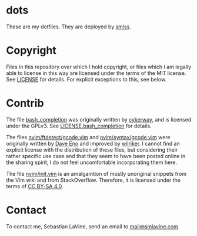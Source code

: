 # dots

These are my dotfiles. They are deployed by
[smlss](https://git.smlavine.com/smlss).


# Copyright

Files in this repository over which I hold copyright, or files which I am
legally able to license in this way are licensed under the terms of the MIT
license. See
[LICENSE](https://git.smlavine.com/?p=smlss/dots;a=blob;f=LICENSE;hb=HEAD) for
details. For explicit exceptions to this, see below.


# Contrib

The file
[bash\_completion](https://git.smlavine.com/?p=smlss/dots;a=blob;f=bash_completion;hb=HEAD)
was originally written by [cykerway](https://github.com/cykerway), and is
licensed under the GPLv3. See
[LICENSE.bash\_completion](https://git.smlavine.com/?p=smlss/dots;a=blob;f=LICENSE.bash_completion;hb=HEAD)
for details.

The files
[nvim/ftdetect/gcode.vim](https://git.smlavine.com/?p=smlss/dots;a=blob;f=nvim/ftdetect/gcode.vim;hb=HEAD)
and
[nvim/syntax/gcode.vim](https://git.smlavine.com/?p=smlss/dots;a=blob;f=nvim/syntax/gcode.vim;hb=HEAD)
were originally written by
[Dave Eno](https://www.vim.org/scripts/script.php?script_id=4910) and
improved by [wilriker](https://github.com/wilriker/gcode.vim). I cannot find
an explicit license with the distribution of these files, but considering their
rather specific use case and that they seem to have been posted online in the
sharing spirit, I do not feel uncomfortable incorporating them here.

The file
[nvim/init.vim](https://git.smlavine.com/?p=smlss/dots;a=blob;f=nvim/init.vim;hb=HEAD)
is an amalgamtion of mostly unoriginal snippets from the Vim wiki and from
StackOverflow. Therefore, it is licensed under the terms of
[CC BY-SA 4.0](https://stackoverflow.com/help/licensing).


# Contact

To contact me, Sebastian LaVine, send an email to <mail@smlavine.com>.

